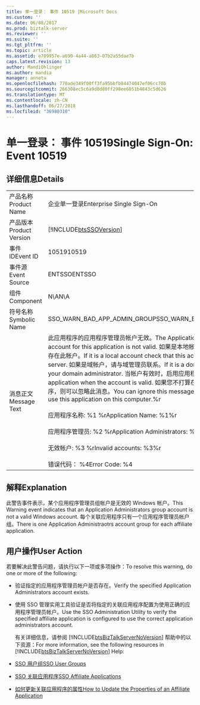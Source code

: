 ```yaml
---
title: 单一登录： 事件 10519 |Microsoft Docs
ms.custom: ''
ms.date: 06/08/2017
ms.prod: biztalk-server
ms.reviewer: ''
ms.suite: ''
ms.tgt_pltfrm: ''
ms.topic: article
ms.assetid: e709957e-a690-4a44-a863-07b2a55dae7b
caps.latest.revision: 13
author: MandiOhlinger
ms.author: mandia
manager: anneta
ms.openlocfilehash: 770ade349f00ff3fa95bbfb84474047ef06cc70b
ms.sourcegitcommit: 266308ec5c6a9d8d80ff298ee6051b4843c5d626
ms.translationtype: MT
ms.contentlocale: zh-CN
ms.lasthandoff: 06/27/2018
ms.locfileid: "36980310"
---
```

# <a name="single-sign-on-event-10519"></a><span data-ttu-id="d48b3-102">单一登录： 事件 10519</span><span class="sxs-lookup"><span data-stu-id="d48b3-102">Single Sign-On: Event 10519</span></span>
## <a name="details"></a><span data-ttu-id="d48b3-103">详细信息</span><span class="sxs-lookup"><span data-stu-id="d48b3-103">Details</span></span>  

|                 |                                                                                                                                                                                                                                                                                                                                                                                                                                                                                                            |
|-----------------|------------------------------------------------------------------------------------------------------------------------------------------------------------------------------------------------------------------------------------------------------------------------------------------------------------------------------------------------------------------------------------------------------------------------------------------------------------------------------------------------------------|
|  <span data-ttu-id="d48b3-104">产品名称</span><span class="sxs-lookup"><span data-stu-id="d48b3-104">Product Name</span></span>   |                                                                                                                                                                                                                                         <span data-ttu-id="d48b3-105">企业单一登录</span><span class="sxs-lookup"><span data-stu-id="d48b3-105">Enterprise Single Sign-On</span></span>                                                                                                                                                                                                                                          |
| <span data-ttu-id="d48b3-106">产品版本</span><span class="sxs-lookup"><span data-stu-id="d48b3-106">Product Version</span></span> |                                                                                                                                                                                                                         [!INCLUDE[btsSSOVersion](../includes/btsssoversion-md.md)]                                                                                                                                                                                                                         |
|    <span data-ttu-id="d48b3-107">事件 ID</span><span class="sxs-lookup"><span data-stu-id="d48b3-107">Event ID</span></span>     |                                                                                                                                                                                                                                                   <span data-ttu-id="d48b3-108">10519</span><span class="sxs-lookup"><span data-stu-id="d48b3-108">10519</span></span>                                                                                                                                                                                                                                                    |
|  <span data-ttu-id="d48b3-109">事件源</span><span class="sxs-lookup"><span data-stu-id="d48b3-109">Event Source</span></span>   |                                                                                                                                                                                                                                                   <span data-ttu-id="d48b3-110">ENTSSO</span><span class="sxs-lookup"><span data-stu-id="d48b3-110">ENTSSO</span></span>                                                                                                                                                                                                                                                   |
|    <span data-ttu-id="d48b3-111">组件</span><span class="sxs-lookup"><span data-stu-id="d48b3-111">Component</span></span>    |                                                                                                                                                                                                                                                    <span data-ttu-id="d48b3-112">N\A</span><span class="sxs-lookup"><span data-stu-id="d48b3-112">N\A</span></span>                                                                                                                                                                                                                                                     |
|  <span data-ttu-id="d48b3-113">符号名称</span><span class="sxs-lookup"><span data-stu-id="d48b3-113">Symbolic Name</span></span>  |                                                                                                                                                                                                                                        <span data-ttu-id="d48b3-114">SSO_WARN_BAD_APP_ADMIN_GROUP</span><span class="sxs-lookup"><span data-stu-id="d48b3-114">SSO_WARN_BAD_APP_ADMIN_GROUP</span></span>                                                                                                                                                                                                                                        |
|  <span data-ttu-id="d48b3-115">消息正文</span><span class="sxs-lookup"><span data-stu-id="d48b3-115">Message Text</span></span>   | <span data-ttu-id="d48b3-116">此应用程序的应用程序管理员帐户无效。</span><span class="sxs-lookup"><span data-stu-id="d48b3-116">The Application Administrators account for this application is not valid.</span></span> <span data-ttu-id="d48b3-117">如果是本地帐户，请检查服务器上是否存在此帐户。</span><span class="sxs-lookup"><span data-stu-id="d48b3-117">If it is a local account check that this account exists on the server.</span></span> <span data-ttu-id="d48b3-118">如果是域帐户，请与域管理员联系。</span><span class="sxs-lookup"><span data-stu-id="d48b3-118">If it is a domain account contact your domain administrator.</span></span> <span data-ttu-id="d48b3-119">当帐户有效时，启用应用程序。</span><span class="sxs-lookup"><span data-stu-id="d48b3-119">Enable the application when the account is valid.</span></span> <span data-ttu-id="d48b3-120">如果您不打算在此计算机上使用此应用程序，则可以忽略此消息。</span><span class="sxs-lookup"><span data-stu-id="d48b3-120">You can ignore this message if you are not going to use this application on this computer.%r</span></span><br /><br /> <span data-ttu-id="d48b3-121">应用程序名称: %1 %r</span><span class="sxs-lookup"><span data-stu-id="d48b3-121">Application Name: %1%r</span></span><br /><br /> <span data-ttu-id="d48b3-122">应用程序管理员: %2 %r</span><span class="sxs-lookup"><span data-stu-id="d48b3-122">Application Administrators: %2%r</span></span><br /><br /> <span data-ttu-id="d48b3-123">无效帐户: %3 %r</span><span class="sxs-lookup"><span data-stu-id="d48b3-123">Invalid accounts: %3%r</span></span><br /><br /> <span data-ttu-id="d48b3-124">错误代码： %4</span><span class="sxs-lookup"><span data-stu-id="d48b3-124">Error Code: %4</span></span> |

## <a name="explanation"></a><span data-ttu-id="d48b3-125">解释</span><span class="sxs-lookup"><span data-stu-id="d48b3-125">Explanation</span></span>  
 <span data-ttu-id="d48b3-126">此警告事件表示，某个应用程序管理员组帐户是无效的 Windows 帐户。</span><span class="sxs-lookup"><span data-stu-id="d48b3-126">This Warning event indicates that an Application Administrators group account is not a valid Windows account.</span></span> <span data-ttu-id="d48b3-127">每个关联应用程序只有一个应用程序管理员帐户组。</span><span class="sxs-lookup"><span data-stu-id="d48b3-127">There is one Application Administraotrs account group for each affiliate application.</span></span>  

## <a name="user-action"></a><span data-ttu-id="d48b3-128">用户操作</span><span class="sxs-lookup"><span data-stu-id="d48b3-128">User Action</span></span>  
 <span data-ttu-id="d48b3-129">若要解决此警告问题，请执行以下一项或多项操作：</span><span class="sxs-lookup"><span data-stu-id="d48b3-129">To resolve this warning, do one or more of the following:</span></span>  

- <span data-ttu-id="d48b3-130">验证指定的应用程序管理员帐户是否存在。</span><span class="sxs-lookup"><span data-stu-id="d48b3-130">Verify the specified Application Administrators account exists.</span></span>  

- <span data-ttu-id="d48b3-131">使用 SSO 管理实用工具验证是否将指定的关联应用程序配置为使用正确的应用程序管理员帐户。</span><span class="sxs-lookup"><span data-stu-id="d48b3-131">Use the SSO Administration Utility to verify the specified affiliate application is configured to use the correct application administrators account.</span></span>  

  <span data-ttu-id="d48b3-132">有关详细信息，请参阅 [!INCLUDE[btsBizTalkServerNoVersion](../includes/btsbiztalkservernoversion-md.md)] 帮助中的以下资源：</span><span class="sxs-lookup"><span data-stu-id="d48b3-132">For more information, see the following resources in [!INCLUDE[btsBizTalkServerNoVersion](../includes/btsbiztalkservernoversion-md.md)] Help:</span></span>  

- [<span data-ttu-id="d48b3-133">SSO 用户组</span><span class="sxs-lookup"><span data-stu-id="d48b3-133">SSO User Groups</span></span>](../core/sso-user-groups.md)  

- [<span data-ttu-id="d48b3-134">SSO 关联应用程序</span><span class="sxs-lookup"><span data-stu-id="d48b3-134">SSO Affiliate Applications</span></span>](../core/sso-affiliate-applications.md)  

- [<span data-ttu-id="d48b3-135">如何更新关联应用程序的属性</span><span class="sxs-lookup"><span data-stu-id="d48b3-135">How to Update the Properties of an Affiliate Application</span></span>](../core/how-to-update-the-properties-of-an-affiliate-application.md)
